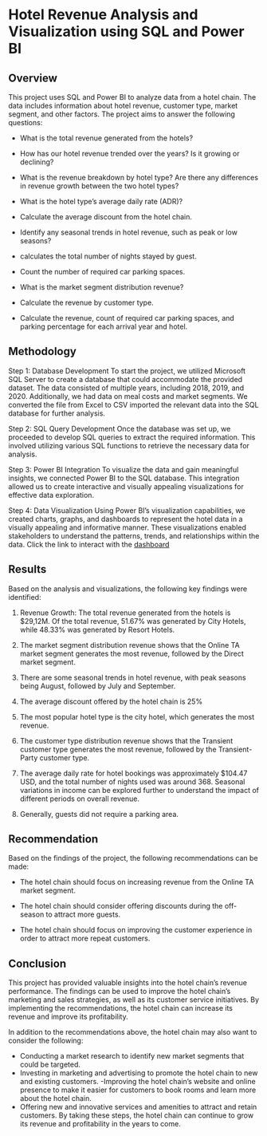 # Hotel Revenue Analysis and Visualization using SQL and Power BI

## Overview
This project uses SQL and Power BI to analyze data from a hotel chain. The data includes information about hotel revenue, customer type, market segment, and other factors. The project aims to answer the following questions:

- What is the total revenue generated from the hotels?

- How has our hotel revenue trended over the years? Is it growing or declining?

- What is the revenue breakdown by hotel type? Are there any differences in revenue growth between the two hotel types?

- What is the hotel type’s average daily rate (ADR)?

- Calculate the average discount from the hotel chain.

- Identify any seasonal trends in hotel revenue, such as peak or low seasons?

- calculates the total number of nights stayed by guest.

- Count the number of required car parking spaces.

- What is the market segment distribution revenue?

- Calculate the revenue by customer type.

- Calculate the revenue, count of required car parking spaces, and parking percentage for each arrival year and hotel.

## Methodology
Step 1: Database Development
To start the project, we utilized Microsoft SQL Server to create a database that could accommodate the provided dataset. The data consisted of multiple years, including 2018, 2019, and 2020. Additionally, we had data on meal costs and market segments. We converted the file from Excel to CSV imported the relevant data into the SQL database for further analysis.

Step 2: SQL Query Development
Once the database was set up, we proceeded to develop SQL queries to extract the required information. This involved utilizing various SQL functions to retrieve the necessary data for analysis.

Step 3: Power BI Integration
To visualize the data and gain meaningful insights, we connected Power BI to the SQL database. This integration allowed us to create interactive and visually appealing visualizations for effective data exploration.

Step 4: Data Visualization
Using Power BI’s visualization capabilities, we created charts, graphs, and dashboards to represent the hotel data in a visually appealing and informative manner. These visualizations enabled stakeholders to understand the patterns, trends, and relationships within the data. Click the link to interact with the [dashboard](https://www.novypro.com/project/hotel-revenue-analysis-2)

## Results
Based on the analysis and visualizations, the following key findings were identified:

1. Revenue Growth: The total revenue generated from the hotels is $29,12M. Of the total revenue, 51.67% was generated by City Hotels, while 48.33% was generated by Resort Hotels.

2. The market segment distribution revenue shows that the Online TA market segment generates the most revenue, followed by the Direct market segment.

3. There are some seasonal trends in hotel revenue, with peak seasons being August, followed by July and September.

4. The average discount offered by the hotel chain is 25%

5. The most popular hotel type is the city hotel, which generates the most revenue.

6. The customer type distribution revenue shows that the Transient customer type generates the most revenue, followed by the Transient-Party customer type.

7. The average daily rate for hotel bookings was approximately $104.47 USD, and the total number of nights used was around 368. Seasonal variations in income can be explored further to understand the impact of different periods on overall revenue.

8. Generally, guests did not require a parking area.

## Recommendation
Based on the findings of the project, the following recommendations can be made:

- The hotel chain should focus on increasing revenue from the Online TA market segment.

- The hotel chain should consider offering discounts during the off-season to attract more guests.

- The hotel chain should focus on improving the customer experience in order to attract more repeat customers.

## Conclusion
This project has provided valuable insights into the hotel chain’s revenue performance. The findings can be used to improve the hotel chain’s marketing and sales strategies, as well as its customer service initiatives. By implementing the recommendations, the hotel chain can increase its revenue and improve its profitability.

In addition to the recommendations above, the hotel chain may also want to consider the following:

- Conducting a market research to identify new market segments that could be targeted.
- Investing in marketing and advertising to promote the hotel chain to new and existing customers.
-Improving the hotel chain’s website and online presence to make it easier for customers to book rooms and learn more about the hotel chain.
- Offering new and innovative services and amenities to attract and retain customers.
By taking these steps, the hotel chain can continue to grow its revenue and profitability in the years to come.


